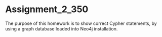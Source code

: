 # Assignment_2_350
The purpose of this homework is to show correct Cypher statements, 
by using a graph database loaded into Neo4j installation.
